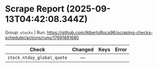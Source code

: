 # Scrape Report (2025-09-13T04:42:08.344Z)

Group: `stocks`  |  Run: https://github.com/AlbertoRoca96/scraping-checks-scheduler/actions/runs/17691881680

| Check | Changed | Keys | Error |
|---|:---:|:--|:--|
| `stock_ntdoy_global_quote` | — |  |  |

